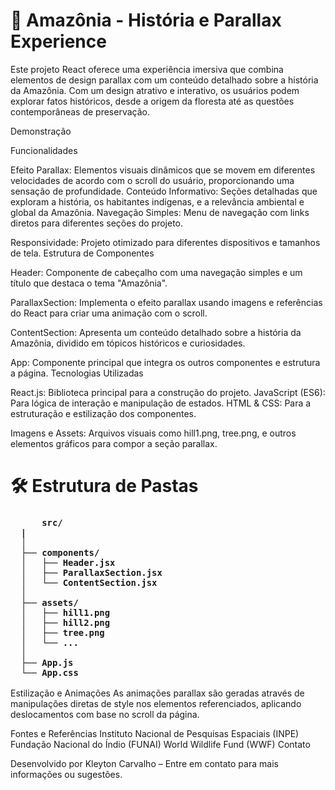 <h1>📘 Amazônia - História e Parallax Experience</h1>
  
Este projeto React oferece uma experiência imersiva que combina elementos de design parallax com um conteúdo detalhado sobre a história da Amazônia. Com um design atrativo e interativo, os usuários podem explorar fatos históricos, desde a origem da floresta até as questões contemporâneas de preservação.

Demonstração

Funcionalidades

Efeito Parallax: Elementos visuais dinâmicos que se movem em diferentes velocidades de acordo com o scroll do usuário, proporcionando uma sensação de profundidade.
Conteúdo Informativo: Seções detalhadas que exploram a história, os habitantes indígenas, e a relevância ambiental e global da Amazônia.
Navegação Simples: Menu de navegação com links diretos para diferentes seções do projeto.

Responsividade: Projeto otimizado para diferentes dispositivos e tamanhos de tela.
Estrutura de Componentes

Header: Componente de cabeçalho com uma navegação simples e um título que destaca o tema "Amazônia".

ParallaxSection: Implementa o efeito parallax usando imagens e referências do React para criar uma animação com o scroll.

ContentSection: Apresenta um conteúdo detalhado sobre a história da Amazônia, dividido em tópicos históricos e curiosidades.

App: Componente principal que integra os outros componentes e estrutura a página.
Tecnologias Utilizadas

React.js: Biblioteca principal para a construção do projeto.
JavaScript (ES6): Para lógica de interação e manipulação de estados.
HTML & CSS: Para a estruturação e estilização dos componentes.

Imagens e Assets: Arquivos visuais como hill1.png, tree.png, e outros elementos gráficos para compor a seção parallax.
<h1>
  🛠️ Estrutura de Pastas
</h1>

<div>
  <h3>
    


    
      
    
          src/
      |   
      │
      ├── components/
      │   ├── Header.jsx
      │   ├── ParallaxSection.jsx
      │   └── ContentSection.jsx
      │
      ├── assets/
      │   ├── hill1.png
      │   ├── hill2.png
      │   ├── tree.png
      │   └── ...
      │
      ├── App.js
      └── App.css
  </h3>
</div>

Estilização e Animações
As animações parallax são geradas através de manipulações diretas de style nos elementos referenciados, aplicando deslocamentos com base no scroll da página.

Fontes e Referências
Instituto Nacional de Pesquisas Espaciais (INPE)
Fundação Nacional do Índio (FUNAI)
World Wildlife Fund (WWF)
Contato

Desenvolvido por Kleyton Carvalho – Entre em contato para mais informações ou sugestões.
